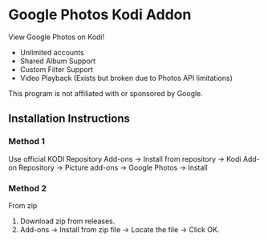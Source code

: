 # Google Photos Kodi Addon
View Google Photos on Kodi!
* Unlimited accounts
* Shared Album Support
* Custom Filter Support
* Video Playback (Exists but broken due to Photos API limitations)

This program is not affiliated with or sponsored by Google.

## Installation Instructions
### Method 1
Use official KODI Repository
Add-ons -> Install from repository -> Kodi Add-on Repository -> Picture add-ons -> Google Photos -> Install

### Method 2
From zip
1. Download zip from releases.
2. Add-ons -> Install from zip file -> Locate the file -> Click OK.



